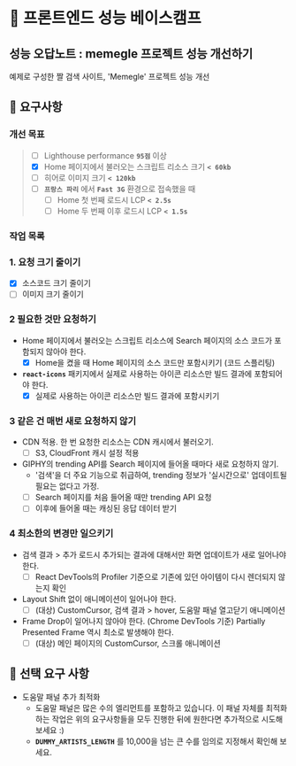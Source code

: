 # 🚀 프론트엔드 성능 베이스캠프

## 성능 오답노트 : memegle 프로젝트 성능 개선하기

예제로 구성한 짤 검색 사이트, 'Memegle' 프로젝트 성능 개선

## 🎯 요구사항

### 개선 목표

> - [ ] Lighthouse performance **`95점`** 이상
> - [x] Home 페이지에서 불러오는 스크립트 리소스 크기 **`< 60kb`**
> - [ ] 히어로 이미지 크기 **`< 120kb`**
> - [ ] **`프랑스 파리`** 에서 **`Fast 3G`** 환경으로 접속했을 때
>   - [ ] Home 첫 번째 로드시 LCP **`< 2.5s`**
>   - [ ] Home 두 번째 이후 로드시 LCP **`< 1.5s`**

### 작업 목록

### 1. 요청 크기 줄이기

- [x] 소스코드 크기 줄이기
- [ ] 이미지 크기 줄이기

### 2 필요한 것만 요청하기

- Home 페이지에서 불러오는 스크립트 리소스에 Search 페이지의 소스 코드가 포함되지 않아야 한다.
  - [x] Home을 켰을 때 Home 페이지의 소스 코드만 포함시키기 (코드 스플리팅)
- **`react-icons`** 패키지에서 실제로 사용하는 아이콘 리소스만 빌드 결과에 포함되어야 한다.
  - [x] 실제로 사용하는 아이콘 리소스만 빌드 결과에 포함시키기

### 3 같은 건 매번 새로 요청하지 않기

- CDN 적용. 한 번 요청한 리소스는 CDN 캐시에서 불러오기.
  - [ ] S3, CloudFront 캐시 설정 적용
- GIPHY의 trending API를 Search 페이지에 들어올 때마다 새로 요청하지 않기.
  - '검색'을 더 주요 기능으로 취급하여, trending 정보가 '실시간으로' 업데이트될 필요는 없다고 가정.
  - [ ] Search 페이지를 처음 들어올 때만 trending API 요청
  - [ ] 이후에 들어올 때는 캐싱된 응답 데이터 받기

### 4 최소한의 변경만 일으키기

- 검색 결과 > 추가 로드시 추가되는 결과에 대해서만 화면 업데이트가 새로 일어나야 한다.
  - [ ] React DevTools의 Profiler 기준으로 기존에 있던 아이템이 다시 렌더되지 않는지 확인
- Layout Shift 없이 애니메이션이 일어나야 한다.
  - [ ] (대상) CustomCursor, 검색 결과 > hover, 도움말 패널 열고닫기 애니메이션
- Frame Drop이 일어나지 않아야 한다. (Chrome DevTools 기준) Partially Presented Frame 역시 최소로 발생해야 한다.
  - [ ] (대상) 메인 페이지의 CustomCursor, 스크롤 애니메이션

## 🚚 선택 요구 사항

- 도움말 패널 추가 최적화
  - 도움말 패널은 많은 수의 엘리먼트를 포함하고 있습니다. 이 패널 자체를 최적화하는 작업은 위의 요구사항들을 모두 진행한 뒤에 원한다면 추가적으로 시도해보세요 :)
  - **`DUMMY_ARTISTS_LENGTH`** 를 10,000을 넘는 큰 수를 임의로 지정해서 확인해 보세요.
